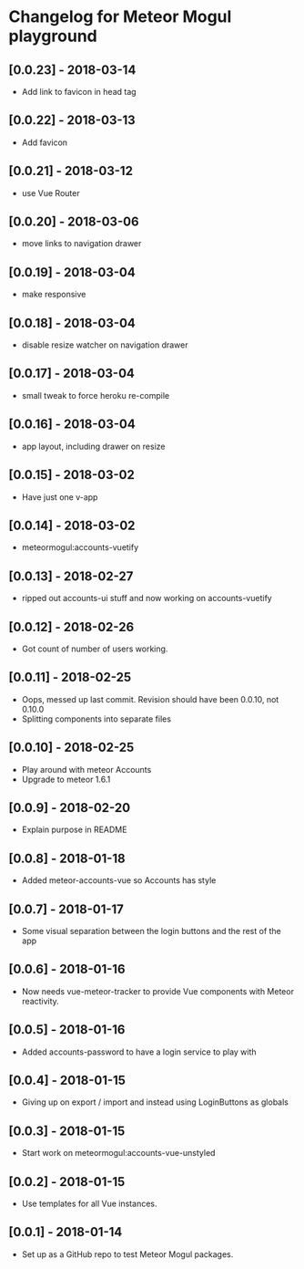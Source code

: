 # Changelog for Meteor Mogul playground

## [0.0.23] - 2018-03-14

- Add link to favicon in head tag

## [0.0.22] - 2018-03-13

- Add favicon

## [0.0.21] - 2018-03-12

- use Vue Router

## [0.0.20] - 2018-03-06

- move links to navigation drawer

## [0.0.19] - 2018-03-04

- make responsive

## [0.0.18] - 2018-03-04

- disable resize watcher on navigation drawer

## [0.0.17] - 2018-03-04

- small tweak to force heroku re-compile

## [0.0.16] - 2018-03-04

- app layout, including drawer on resize

## [0.0.15] - 2018-03-02

- Have just one v-app

## [0.0.14] - 2018-03-02

- meteormogul:accounts-vuetify

## [0.0.13] - 2018-02-27

- ripped out accounts-ui stuff and now working on accounts-vuetify

## [0.0.12] - 2018-02-26

- Got count of number of users working.

## [0.0.11] - 2018-02-25

- Oops, messed up last commit.  Revision should have been 0.0.10, not 0.10.0
- Splitting components into separate files

## [0.0.10] - 2018-02-25

- Play around with meteor Accounts
- Upgrade to meteor 1.6.1

## [0.0.9] - 2018-02-20

- Explain purpose in README

## [0.0.8] - 2018-01-18

- Added meteor-accounts-vue so Accounts has style

## [0.0.7] - 2018-01-17

- Some visual separation between the login buttons and the rest of the app

## [0.0.6] - 2018-01-16

- Now needs vue-meteor-tracker to provide Vue components with Meteor reactivity.

## [0.0.5] - 2018-01-16

- Added accounts-password to have a login service to play with

## [0.0.4] - 2018-01-15

- Giving up on export / import and instead using LoginButtons as globals

## [0.0.3] - 2018-01-15

- Start work on meteormogul:accounts-vue-unstyled

## [0.0.2] - 2018-01-15

- Use templates for all Vue instances.

## [0.0.1] - 2018-01-14

- Set up as a GitHub repo to test Meteor Mogul packages.
